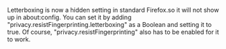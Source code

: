 Letterboxing is now a hidden setting in standard Firefox.so it will not show up in about:config. You can set it by adding "privacy.resistFingerprinting.letterboxing" as a Boolean and setting it to true. Of course, "privacy.resistFingerprinting" also has to be enabled for it to work.

